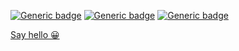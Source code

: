 [![Generic badge](https://img.shields.io/badge/🌱-VEGAN-green.svg)](https://www.vegansociety.com/go-vegan)
[![Generic badge](https://img.shields.io/badge/MADE_IN-ARGENTINA-lightblue.svg)](https://en.wikipedia.org/wiki/Argentina)
[![Generic badge](https://img.shields.io/badge/🏡-UNITED_KINGDOM-pink.svg)](https://en.wikipedia.org/wiki/Minehead)

[Say hello 😀](mailto:hello@amparo.ooo?subject=Hello%20from%20GitHub)
<!---
amparoamparo/amparoamparo is a ✨ special ✨ repository because its `README.md` (this file) appears on your GitHub profile.
You can click the Preview link to take a look at your changes.

- 👋 Hi, I’m @amparoamparo
- 👀 I’m interested in ...
- 🌱 I’m currently learning ...
- 💞️ I’m looking to collaborate on ...
- 📫 How to reach me ...
📍
Some facts about me:

:mate: Made in Argentina

:beach_umbrella: I live in a coastal town in the South West of England

:woman_technologist: I'm a former UX writer / content designer transitioning into front end
--->
